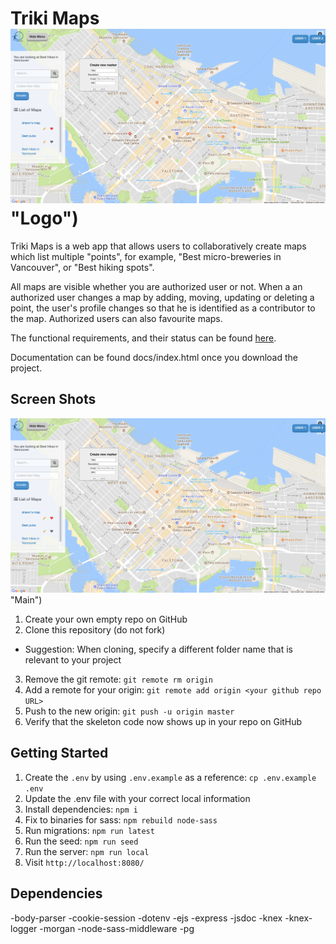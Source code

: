 # Triki Maps ![TrikiMaps](https://github.com/SpinnyFinny/maps-wiki/blob/master/docs/images/screen_shot_main.png) "Logo")

Triki Maps is a web app that allows users to collaboratively create maps which list multiple "points", for example, "Best micro-breweries in Vancouver", or "Best hiking spots". 

All maps are visible whether you are authorized user or not. When a an authorized user changes a map by adding, moving, updating or deleting a point, the user's profile changes so that he is identified as a contributor to the map. Authorized users can also favourite maps. 

The functional requirements, and their status can be found [here](https://github.com/SpinnyFinny/maps-wiki/blob/master/docs/Functional%20Requirements.md). 

Documentation can be found docs/index.html once you download the project. 

## Screen Shots
![Main Screen](https://github.com/SpinnyFinny/maps-wiki/blob/master/docs/images/screen_shot_main.png) "Main")


1. Create your own empty repo on GitHub
2. Clone this repository (do not fork)
  - Suggestion: When cloning, specify a different folder name that is relevant to your project
3. Remove the git remote: `git remote rm origin`
4. Add a remote for your origin: `git remote add origin <your github repo URL>`
5. Push to the new origin: `git push -u origin master`
6. Verify that the skeleton code now shows up in your repo on GitHub

## Getting Started

1. Create the `.env` by using `.env.example` as a reference: `cp .env.example .env`
2. Update the .env file with your correct local information
3. Install dependencies: `npm i`
4. Fix to binaries for sass: `npm rebuild node-sass`
5. Run migrations: `npm run latest`
6. Run the seed: `npm run seed`
7. Run the server: `npm run local`
8. Visit `http://localhost:8080/`

## Dependencies

-body-parser
-cookie-session
-dotenv
-ejs
-express
-jsdoc
-knex
-knex-logger
-morgan
-node-sass-middleware
-pg